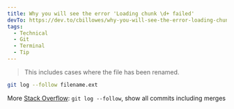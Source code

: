 ```yaml
---
title: Why you will see the error 'Loading chunk \d+ failed'
devTo: https://dev.to/cbillowes/why-you-will-see-the-error-loading-chunk-d-failed-1ne4
tags:
  - Technical
  - Git
  - Terminal
  - Tip
---
```


> This includes cases where the file has been renamed.

```bash
git log --follow filename.ext
```

More [Stack Overflow](https://stackoverflow.com/questions/30443906/git-log-follow-show-all-commits-including-merges):
`git log --follow`, show all commits including merges
